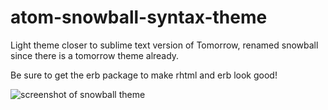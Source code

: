 # atom-snowball-syntax-theme

Light theme closer to sublime text version of Tomorrow, renamed snowball since there is a tomorrow theme already.

Be sure to get the erb package to make rhtml and erb look good!

![screenshot of snowball theme](https://raw.github.com/earlonrails/atom-snowball-syntax-theme/master/screenshot.png)

